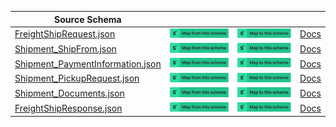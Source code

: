 | Source Schema                                                                                                                                            |                                                                                                                                                                                                                                                                                                                                                         |                                                                                                                                                                                                                                                                                                                                                   |                                              |
| -------------------------------------------------------------------------------------------------------------------------------------------------------- | ------------------------------------------------------------------------------------------------------------------------------------------------------------------------------------------------------------------------------------------------------------------------------------------------------------------------------------------------------- | ------------------------------------------------------------------------------------------------------------------------------------------------------------------------------------------------------------------------------------------------------------------------------------------------------------------------------------------------- | -------------------------------------------- |
| [FreightShipRequest.json](https://raw.githubusercontent.com/Stedi/registry/main/schemas/ups/freightShip/1.0.1/FreightShipRequest.json)                   | [![Map from this schema](/images/MapFromThisSchema.svg)](https://terminal.stedi.com/mappings/import?name=Mapping%20from%20Ups%20freight%20ship's%20FreightShipRequest%20schema&referrer=registry-repo&source_json_schema=https://raw.githubusercontent.com/Stedi/registry/main/schemas/ups/freightShip/1.0.1/FreightShipRequest.json)                   | [![Map to this schema](/images/MapToThisSchema.svg)](https://terminal.stedi.com/mappings/import?name=Mapping%20to%20Ups%20freight%20ship's%20FreightShipRequest%20schema&referrer=registry-repo&target_json_schema=https://raw.githubusercontent.com/Stedi/registry/main/schemas/ups/freightShip/1.0.1/FreightShipRequest.json)                   | [Docs](https://www.ups.com/upsdeveloperkit/) |
| [Shipment_ShipFrom.json](https://raw.githubusercontent.com/Stedi/registry/main/schemas/ups/freightShip/1.0.1/Shipment_ShipFrom.json)                     | [![Map from this schema](/images/MapFromThisSchema.svg)](https://terminal.stedi.com/mappings/import?name=Mapping%20from%20Ups%20freight%20ship's%20Shipment_ShipFrom%20schema&referrer=registry-repo&source_json_schema=https://raw.githubusercontent.com/Stedi/registry/main/schemas/ups/freightShip/1.0.1/Shipment_ShipFrom.json)                     | [![Map to this schema](/images/MapToThisSchema.svg)](https://terminal.stedi.com/mappings/import?name=Mapping%20to%20Ups%20freight%20ship's%20Shipment_ShipFrom%20schema&referrer=registry-repo&target_json_schema=https://raw.githubusercontent.com/Stedi/registry/main/schemas/ups/freightShip/1.0.1/Shipment_ShipFrom.json)                     | [Docs](https://www.ups.com/upsdeveloperkit/) |
| [Shipment_PaymentInformation.json](https://raw.githubusercontent.com/Stedi/registry/main/schemas/ups/freightShip/1.0.1/Shipment_PaymentInformation.json) | [![Map from this schema](/images/MapFromThisSchema.svg)](https://terminal.stedi.com/mappings/import?name=Mapping%20from%20Ups%20freight%20ship's%20Shipment_PaymentInformation%20schema&referrer=registry-repo&source_json_schema=https://raw.githubusercontent.com/Stedi/registry/main/schemas/ups/freightShip/1.0.1/Shipment_PaymentInformation.json) | [![Map to this schema](/images/MapToThisSchema.svg)](https://terminal.stedi.com/mappings/import?name=Mapping%20to%20Ups%20freight%20ship's%20Shipment_PaymentInformation%20schema&referrer=registry-repo&target_json_schema=https://raw.githubusercontent.com/Stedi/registry/main/schemas/ups/freightShip/1.0.1/Shipment_PaymentInformation.json) | [Docs](https://www.ups.com/upsdeveloperkit/) |
| [Shipment_PickupRequest.json](https://raw.githubusercontent.com/Stedi/registry/main/schemas/ups/freightShip/1.0.1/Shipment_PickupRequest.json)           | [![Map from this schema](/images/MapFromThisSchema.svg)](https://terminal.stedi.com/mappings/import?name=Mapping%20from%20Ups%20freight%20ship's%20Shipment_PickupRequest%20schema&referrer=registry-repo&source_json_schema=https://raw.githubusercontent.com/Stedi/registry/main/schemas/ups/freightShip/1.0.1/Shipment_PickupRequest.json)           | [![Map to this schema](/images/MapToThisSchema.svg)](https://terminal.stedi.com/mappings/import?name=Mapping%20to%20Ups%20freight%20ship's%20Shipment_PickupRequest%20schema&referrer=registry-repo&target_json_schema=https://raw.githubusercontent.com/Stedi/registry/main/schemas/ups/freightShip/1.0.1/Shipment_PickupRequest.json)           | [Docs](https://www.ups.com/upsdeveloperkit/) |
| [Shipment_Documents.json](https://raw.githubusercontent.com/Stedi/registry/main/schemas/ups/freightShip/1.0.1/Shipment_Documents.json)                   | [![Map from this schema](/images/MapFromThisSchema.svg)](https://terminal.stedi.com/mappings/import?name=Mapping%20from%20Ups%20freight%20ship's%20Shipment_Documents%20schema&referrer=registry-repo&source_json_schema=https://raw.githubusercontent.com/Stedi/registry/main/schemas/ups/freightShip/1.0.1/Shipment_Documents.json)                   | [![Map to this schema](/images/MapToThisSchema.svg)](https://terminal.stedi.com/mappings/import?name=Mapping%20to%20Ups%20freight%20ship's%20Shipment_Documents%20schema&referrer=registry-repo&target_json_schema=https://raw.githubusercontent.com/Stedi/registry/main/schemas/ups/freightShip/1.0.1/Shipment_Documents.json)                   | [Docs](https://www.ups.com/upsdeveloperkit/) |
| [FreightShipResponse.json](https://raw.githubusercontent.com/Stedi/registry/main/schemas/ups/freightShip/1.0.1/FreightShipResponse.json)                 | [![Map from this schema](/images/MapFromThisSchema.svg)](https://terminal.stedi.com/mappings/import?name=Mapping%20from%20Ups%20freight%20ship's%20FreightShipResponse%20schema&referrer=registry-repo&source_json_schema=https://raw.githubusercontent.com/Stedi/registry/main/schemas/ups/freightShip/1.0.1/FreightShipResponse.json)                 | [![Map to this schema](/images/MapToThisSchema.svg)](https://terminal.stedi.com/mappings/import?name=Mapping%20to%20Ups%20freight%20ship's%20FreightShipResponse%20schema&referrer=registry-repo&target_json_schema=https://raw.githubusercontent.com/Stedi/registry/main/schemas/ups/freightShip/1.0.1/FreightShipResponse.json)                 | [Docs](https://www.ups.com/upsdeveloperkit/) |

